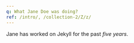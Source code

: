 ```yaml
---
q: What Jane Doe was doing?
ref: /intro/, /collection-2/Z/z/
---
```

Jane has worked on Jekyll for the past *five years*.